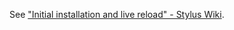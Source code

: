 See ["Initial installation and live reload" - Stylus Wiki](https://github.com/openstyles/stylus/wiki/Writing-UserCSS#live-reload-on-the-fly-previewingwhen-developing-styles-locally-in-another-editoride).
